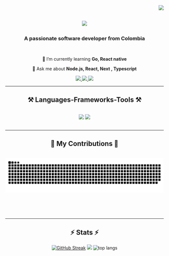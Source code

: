 <img align="right" src="https://visitor-badge.laobi.icu/badge?page_id=Deathlezz300.Deathlez300" />

<h1 align="center">
    <img src="https://readme-typing-svg.herokuapp.com/?font=Poppins&size=35&center=true&vCenter=true&width=500&height=70&duration=4000&lines=Hi+There!+👋;+I'm+Alejandro+Toledo;" />
</h1>

<h3 align="center">A passionate software developer from Colombia</h3>

<br/>

<div align="center">
 
 🌱 I’m currently learning **Go, React native**

💬 Ask me about **Node.js, React, Next , Typescript**

 </div>
 
<div align="center"> 
  <a href="mailto:jairotoledo2003@gmail.com">
    <img src="https://img.shields.io/badge/Gmail-333333?style=for-the-badge&logo=gmail&logoColor=red" />
  </a>
  <a href="https://www.linkedin.com/in/alejandro-tc/" target="_blank">
    <img src="https://img.shields.io/badge/LinkedIn-0077B5?style=for-the-badge&logo=linkedin&logoColor=white" target="_blank" />
  </a>
  <a href="https://alejandro-t-portfolio.vercel.app/" target="_blank">
     <img src="https://img.shields.io/badge/Portfolio-FF5722?style=for-the-badge&logo=todoist&logoColor=white" target="_blank" /> <!-- sqlite, safari, google-chrome are other good icon options -->
  </a>
</div>

 <hr/>
 
<h2 align="center">⚒️ Languages-Frameworks-Tools ⚒️</h2>
<br/>
<div align="center">
    <img src="https://skillicons.dev/icons?i=react,mui,html,css,vscode,github,postman,tailwind,git,angular,nestjs" />
    <img src="https://skillicons.dev/icons?i=nodejs,python,javascript,typescript,express,firebase,mongodb,java,nextjs,mysql,postgres" /><br>
</div>

<br/>
<hr/>

<div align="center">
  <h2>🐍 My Contributions 🐍</h2>
  <br>
  <img alt="snake eating my contributions" src="https://raw.githubusercontent.com/Deathlezz300/Deathlezz300/output/github-contribution-grid-snake.svg" />
  
  <br/><br/><br/>
</div>

<hr/>


<h2 align="center">⚡ Stats ⚡</h2>

   <div align="center">
       
  <a href="https://git.io/streak-stats"><img src="https://streak-stats.demolab.com?user=Deathlezz300&theme=react&hide_border=true" alt="GitHub Streak" /></a>
  <img src="https://github-readme-stats.vercel.app/api?username=Deathlezz300&count_private=true&show_icons=true&theme=react&rank_icon=github&border_radius=10"/>
  <img  src="https://github-readme-stats.vercel.app/api/top-langs/?username=Deathlezz300&hide=HTML&langs_count=8&layout=compact&theme=react&border_radius=10&size_weight=0.5&count_weight=0.5&exclude_repo=github-readme-stats" alt="top langs" />
  
   </div>



